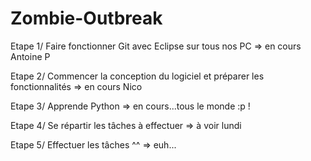 Zombie-Outbreak
===============

Etape 1/ Faire fonctionner Git avec Eclipse sur tous  nos PC => en cours Antoine P

Etape 2/ Commencer la conception du logiciel et préparer les fonctionnalités => en cours Nico

Etape 3/ Apprende Python => en cours...tous le monde :p !

Etape 4/ Se répartir les tâches à effectuer => à voir lundi 

Etape 5/ Effectuer les tâches ^^ => euh...
